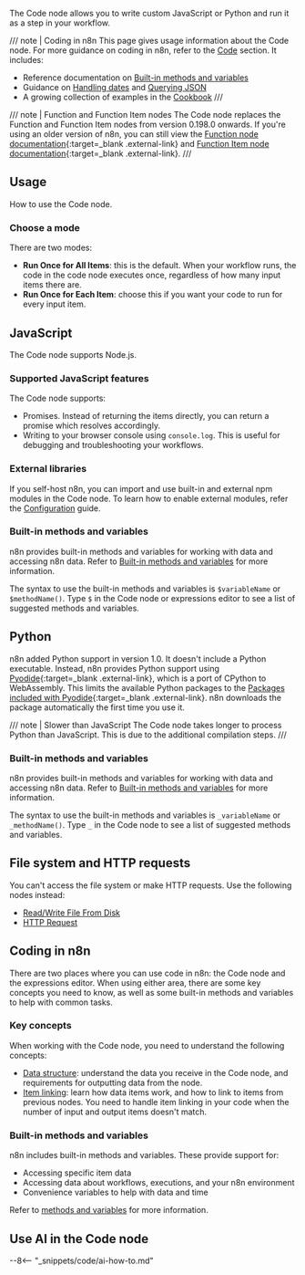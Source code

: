 The Code node allows you to write custom JavaScript or Python and run it as a step in your workflow.

/// note | Coding in n8n
This page gives usage information about the Code node. For more guidance on coding in n8n, refer to the [Code](/code/) section. It includes:

* Reference documentation on [Built-in methods and variables](/code/builtin/)
* Guidance on [Handling dates](/code/luxon/) and [Querying JSON](/code/jmespath/)
* A growing collection of examples in the [Cookbook](/code/cookbook/)
/// 

/// note | Function and Function Item nodes
The Code node replaces the Function and Function Item nodes from version 0.198.0 onwards. If you're using an older version of n8n, you can still view the [Function node documentation](https://github.com/n8n-io/n8n-docs/blob/67935ad2528e2e30d7984ea917e4af2910a096ec/docs/integrations/builtin/core-nodes/n8n-nodes-base.function.md){:target=_blank .external-link} and [Function Item node documentation](https://github.com/n8n-io/n8n-docs/blob/67935ad2528e2e30d7984ea917e4af2910a096ec/docs/integrations/builtin/core-nodes/n8n-nodes-base.functionItem.md){:target=_blank .external-link}.
///
## Usage

How to use the Code node.

### Choose a mode

There are two modes:

* **Run Once for All Items**: this is the default. When your workflow runs, the code in the code node executes once, regardless of how many input items there are.
* **Run Once for Each Item**: choose this if you want your code to run for every input item.

## JavaScript

The Code node supports Node.js.

### Supported JavaScript features

The Code node supports:

* Promises. Instead of returning the items directly, you can return a promise which resolves accordingly.
* Writing to your browser console using `console.log`. This is useful for debugging and troubleshooting your workflows.

### External libraries

If you self-host n8n, you can import and use built-in and external npm modules in the Code node. To learn how to enable external modules, refer the [Configuration](/hosting/configuration/#use-built-in-and-external-modules-in-the-code-node) guide.

### Built-in methods and variables

n8n provides built-in methods and variables for working with data and accessing n8n data. Refer to [Built-in methods and variables](/code/builtin/) for more information.

The syntax to use the built-in methods and variables is `$variableName` or `$methodName()`. Type `$` in the Code node or expressions editor to see a list of suggested methods and variables.


## Python

n8n added Python support in version 1.0. It doesn't include a Python executable. Instead, n8n provides Python support using [Pyodide](https://pyodide.org/en/stable/){:target=_blank .external-link}, which is a port of CPython to WebAssembly. This limits the available Python packages to the [Packages included with Pyodide](https://pyodide.org/en/stable/usage/packages-in-pyodide.html#packages-in-pyodide){:target=_blank .external-link}. n8n downloads the package automatically the first time you use it.

/// note | Slower than JavaScript
The Code node takes longer to process Python than JavaScript. This is due to the additional compilation steps.
///
### Built-in methods and variables

n8n provides built-in methods and variables for working with data and accessing n8n data. Refer to [Built-in methods and variables](/code/builtin/) for more information.

The syntax to use the built-in methods and variables is `_variableName` or `_methodName()`. Type `_` in the Code node to see a list of suggested methods and variables.

## File system and HTTP requests

You can't access the file system or make HTTP requests. Use the following nodes instead:

* [Read/Write File From Disk](/integrations/builtin/core-nodes/n8n-nodes-base.filesreadwrite/) 
* [HTTP Request](/integrations/builtin/core-nodes/n8n-nodes-base.httprequest/)

## Coding in n8n

There are two places where you can use code in n8n: the Code node and the expressions editor. When using either area, there are some key concepts you need to know, as well as some built-in methods and variables to help with common tasks.

### Key concepts

When working with the Code node, you need to understand the following concepts:

* [Data structure](/data/data-structure/): understand the data you receive in the Code node, and requirements for outputting data from the node.
* [Item linking](/data/data-mapping/data-item-linking/): learn how data items work, and how to link to items from previous nodes. You need to handle item linking in your code when the number of input and output items doesn't match.

### Built-in methods and variables

n8n includes built-in methods and variables. These provide support for:

* Accessing specific item data
* Accessing data about workflows, executions, and your n8n environment
* Convenience variables to help with data and time

Refer to [methods and variables](/code-examples/methods-variables-reference/) for more information.



## Use AI in the Code node

--8<-- "_snippets/code/ai-how-to.md"
